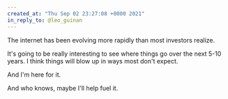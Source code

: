 ```yaml
---
created_at: "Thu Sep 02 23:27:08 +0000 2021"
in_reply_to: @leo_guinan
---
```


The internet has been evolving more rapidly than most investors realize. 

It's going to be really interesting to see where things go over the next 5-10 years. I think things will blow up in ways most don't expect.

And I'm here for it. 

And who knows, maybe I'll help fuel it.